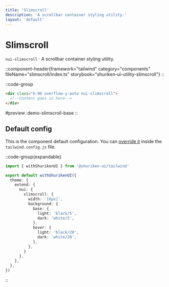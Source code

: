 ```yaml
---
title: 'Slimscroll'
description: 'A scrollbar container styling utility.'
layout: 'default'
---
```


# Slimscroll

`nui-slimscroll` · A scrollbar container styling utility.

::component-header{framework="tailwind" category="components" fileName="slimscroll/index.ts" storybook="shuriken-ui-utility-slimscroll"}
::

::code-group

```html [demo-slimscroll-base.html]
<div class="h-96 overflow-y-auto nui-slimscroll">
  <!--Content goes in here-->
</div>
```

#preview
:demo-slimscroll-base
::

## Default config

This is the component default configuration. You can [override it](/docs/tailwind/theming/configuration) inside the `tailwind.config.js` file.

::code-group{expandable}

```ts [tailwind.config.ts]
import { withShurikenUI } from '@shuriken-ui/tailwind'

export default withShurikenUI({
  theme: {
    extend: {
      nui: {
        slimscroll: {
          width: '[6px]',
          background: {
            base: {
              light: 'black/5',
              dark: 'white/5',
            },
            hover: {
              light: 'black/20',
              dark: 'white/20',
            },
          },
        }
      },
    },
  },
})
```
::